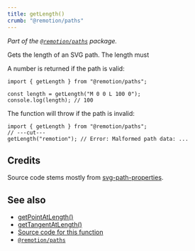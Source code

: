 ```yaml
---
title: getLength()
crumb: "@remotion/paths"
---
```


_Part of the [`@remotion/paths`](/docs/paths) package._

Gets the length of an SVG path. The length must

A number is returned if the path is valid:

```tsx twoslash
import { getLength } from "@remotion/paths";

const length = getLength("M 0 0 L 100 0");
console.log(length); // 100
```

The function will throw if the path is invalid:

```tsx twoslash
import { getLength } from "@remotion/paths";
// ---cut---
getLength("remotion"); // Error: Malformed path data: ...
```

## Credits

Source code stems mostly from [svg-path-properties](https://www.npmjs.com/package/svg-path-properties).

## See also

- [getPointAtLength()](/docs/paths/get-point-at-length)
- [getTangentAtLength()](/docs/paths/get-point-at-length)
- [Source code for this function](https://github.com/remotion-dev/remotion/blob/main/packages/paths/src/get-length.ts)
- [`@remotion/paths`](/docs/paths)
